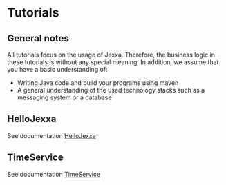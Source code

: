 # Tutorials 

## General notes

All tutorials focus on the usage of Jexxa. Therefore, the business logic in these tutorials is without any special meaning. In addition, we assume that you have a basic understanding of: 
*   Writing Java code and build your programs using maven 
*   A general understanding of the used technology stacks such as a messaging system or a database

## HelloJexxa
See documentation [HelloJexxa](HelloJexxa/README.md)

## TimeService
See documentation [TimeService](TimeService/README.md)
